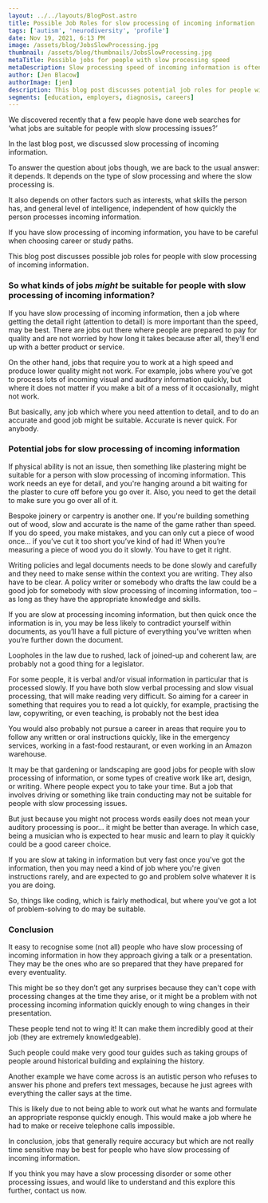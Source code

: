 ```yaml
---
layout: ../../layouts/BlogPost.astro
title: Possible Job Roles for slow processing of incoming information
tags: ['autism', 'neurodiversity', 'profile']
date: Nov 19, 2021, 6:13 PM
image: /assets/blog/JobsSlowProcessing.jpg
thumbnail: /assets/blog/thumbnails/JobsSlowProcessing.jpg
metaTitle: Possible jobs for people with slow processing speed
metaDescription: Slow processing speed of incoming information is often found in autism and neurodiversity. Aspiedent discuss possible jobs for people with slow processing speed.
author: [Jen Blacow]
authorImage: [jen]
description: This blog post discusses potential job roles for people with slow processing of incoming information. Jobs for people with slow processing speed or a slow processing disorder do not have to be low paid or boring! Slow processing issues are often found in autism and neurodiversity.
segments: [education, employers, diagnosis, careers]
---
```

We discovered recently that a few people have done web searches for ‘what jobs are suitable for people with slow processing issues?’ 

In the last blog post, we discussed slow processing of incoming information.

To answer the question about jobs though, we are back to the usual answer: it depends. It depends on the type of slow processing and where the slow processing is.

It also depends on other factors such as interests, what skills the person has, and general level of intelligence, independent of how quickly the person processes incoming information. 

If you have slow processing of incoming information, you have to be careful when choosing career or study paths.

This blog post discusses possible job roles for people with slow processing of incoming information.

 

### So what kinds of jobs *might* be suitable for people with slow processing of incoming information?
If you have slow processing of incoming information, then a job where getting the detail right (attention to detail) is more important than the speed, may be best. There are jobs out there where people are prepared to pay for quality and are not worried by how long it takes because after all, they’ll end up with a better product or service. 

On the other hand, jobs that require you to work at a high speed and produce lower quality might not work. For example, jobs where you’ve got to process lots of incoming visual and auditory information quickly, but where it does not matter if you make a bit of a mess of it occasionally, might not work. 

But basically, any job which where you need attention to detail, and to do an accurate and good job might be suitable. Accurate is never quick. For anybody.

 

### Potential jobs for slow processing of incoming information
If physical ability is not an issue, then something like plastering might be suitable for a person with slow processing of incoming information. This work needs an eye for detail, and you're hanging around a bit waiting for the plaster to cure off before you go over it. Also, you need to get the detail to make sure you go over all of it.

Bespoke joinery or carpentry is another one. If you're building something out of wood, slow and accurate is the name of the game rather than speed. If you do speed, you make mistakes, and you can only cut a piece of wood once… if you’ve cut it too short you’ve kind of had it! When you’re measuring a piece of wood you do it slowly. You have to get it right.

Writing policies and legal documents needs to be done slowly and carefully and they need to make sense within the context you are writing. They also have to be clear. A policy writer or somebody who drafts the law could be a good job for somebody with slow processing of incoming information, too – as long as they have the appropriate knowledge and skills. 

If you are slow at processing incoming information, but then quick once the information is in, you may be less likely to contradict yourself within documents, as you’ll have a full picture of everything you’ve written when you’re further down the document.

Loopholes in the law due to rushed, lack of joined-up and coherent law, are probably not a good thing for a legislator.

For some people, it is verbal and/or visual information in particular that is processed slowly. If you have both slow verbal processing and slow visual processing, that will make reading very difficult. So aiming for a career in something that requires you to read a lot quickly, for example, practising the law, copywriting, or even teaching, is probably not the best idea

You would also probably not pursue a career in areas that require you to follow any written or oral instructions quickly, like in the emergency services, working in a fast-food restaurant, or even working in an Amazon warehouse. 

It may be that gardening or landscaping are good jobs for people with slow processing of information, or some types of creative work like art, design, or writing. Where people expect you to take your time. But a job that involves driving or something like train conducting may not be suitable for people with slow processing issues.

But just because you might not process words easily does not mean your auditory processing is poor… it might be better than average. In which case, being a musician who is expected to hear music and learn to play it quickly could be a good career choice. 

If you are slow at taking in information but very fast once you've got the information, then you may need a kind of job where you're given instructions rarely, and are expected to go and problem solve whatever it is you are doing. 

So, things like coding, which is fairly methodical, but where you've got a lot of problem-solving to do may be suitable.

 

### Conclusion
It easy to recognise some (not all) people who have slow processing of incoming information in how they approach giving a talk or a presentation. They may be the ones who are so prepared that they have prepared for every eventuality.

This might be so they don’t get any surprises because they can't cope with processing changes at the time they arise, or it might be a problem with not processing incoming information quickly enough to wing changes in their presentation. 

These people tend not to wing it! It can make them incredibly good at their job (they are extremely knowledgeable). 

Such people could make very good tour guides such as taking groups of people around historical building and explaining the history.

Another example we have come across is an autistic person who refuses to answer his phone and prefers text messages, because he just agrees with everything the caller says at the time.

This is likely due to not being able to work out what he wants and formulate an appropriate response quickly enough. This would make a job where he had to make or receive telephone calls impossible. 

In conclusion, jobs that generally require accuracy but which are not really time sensitive may be best for people who have slow processing of incoming information.

If you think you may have a slow processing disorder or some other processing issues, and would like to understand and this explore this further, contact us now.